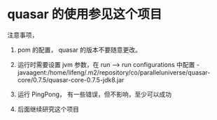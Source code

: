 # quasar 的使用参见这个项目

注意事项，
1. pom 的配置， quasar 的版本不要随意更改。
2. 运行时需要设置 jvm 参数，在 run --> run configurations 中配置
   -javaagent:/home/lifeng/.m2/repository/co/paralleluniverse/quasar-core/0.7.5/quasar-core-0.7.5-jdk8.jar
   
3. 运行 PingPong， 有一些错误，但不影响，至少可以成功

4. 后面继续研究这个项目